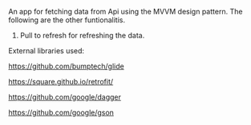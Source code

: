 An app for fetching data from Api using the MVVM design pattern.
The following are the other funtionalitis.
1) Pull to refresh for refreshing the data.

External libraries used:

https://github.com/bumptech/glide

https://square.github.io/retrofit/

https://github.com/google/dagger

https://github.com/google/gson
